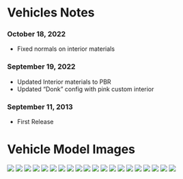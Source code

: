 # Vehicles Notes
### October 18, 2022
- Fixed normals on interior materials
### September 19, 2022
- Updated Interior materials to PBR
- Updated “Donk” config with pink custom interior
### September 11, 2013
- First Release
# Vehicle Model Images
![](images/detective.jpg)
![](images/donk.jpg)
![](images/drag.jpg)
![](images/drive.jpg)
![](images/i6a.jpg)
![](images/i6a_alt.jpg)
![](images/i6m.jpg)
![](images/i6m_alt.jpg)
![](images/race.jpg)
![](images/terrible.jpg)
![](images/v8a.jpg)
![](images/v8a_alt.jpg)
![](images/v8a_sport.jpg)
![](images/v8a_sport_alt.jpg)
![](images/v8m.jpg)
![](images/v8m_alt.jpg)
![](images/v8m_sport.jpg)
![](images/v8m_sport_alt.jpg)
![](images/v8special.jpg)
![](images/powerglow.jpg)
